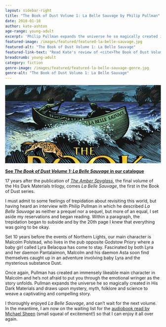 ```yaml
---
layout: sidebar-right
title: "The Book of Dust Volume 1: La Belle Sauvage by Philip Pullman"
date: 2018-01-18
author: kate-ashton
age-range: young-adult
excerpt: 'Philip Pullman expands the universe he so magically created in His Dark Materials and draws upon mystery, myth, folklore and science to weave a captivating and compelling story.'
featured-image: /images/featured/featured-la-belle-sauvage.jpg
featured-alt: "The Book of Dust Volume 1: La Belle Sauvage"
featured-link-text: "Read Kate's review of <cite>The Book of Dust Volume 1: La Belle Sauvage</cite>, by Philip Pullman"
breadcrumb: young-adult
category: fiction
genre-image: /images/featured/featured-la-belle-sauvage-genre.jpg
genre-alt: "The Book of Dust Volume 1: La Belle Sauvage"
---
```


![The Book of Dust Volume 1: La Belle Sauvage](/images/featured/featured-la-belle-sauvage.jpg)

**[See <cite>The Book of Dust Volume 1: La Belle Sauvage</cite> in our catalogue](https://suffolk.spydus.co.uk/cgi-bin/spydus.exe/ENQ/OPAC/BIBENQ?BRN=2160757)**

17 years after the publication of [<cite>The Amber Spyglass</cite>](https://suffolk.spydus.co.uk/cgi-bin/spydus.exe/ENQ/OPAC/BIBENQ?BRN=1726173), the final volume of the His Dark Materials trilogy, comes <cite>La Belle Sauvage</cite>, the first in the Book of Dust series.

I must admit to some feelings of trepidation about revisiting this world, but having heard an interview with Philip Pullman in which he described <cite>La Belle Sauvage</cite> as neither a prequel nor a sequel, but more of an equal, I set aside my reservations and began reading. Within a paragraph, the trepidation began to subside and by the 20th page I knew that everything was going to be okay.

Set 10 years before the events of Northern Lights, our main character is Malcolm Polstead, who lives in the pub opposite Godstow Priory where a baby girl called Lyra Belacqua has come to stay. Fascinated by both Lyra and her daemon Pantalaimon, Malcolm and his daemon Asta soon find themselves caught up in an adventure involving baby Lyra and the mysterious substance Dust.

Once again, Pullman has created an immensely likeable main character in Malcolm and he’s not afraid to put you through the emotional wringer as the story unfolds. Pullman expands the universe he so magically created in His Dark Materials and draws upon mystery, myth, folklore and science to weave a captivating and compelling story.

I thoroughly enjoyed <cite>La Belle Sauvage</cite>, and can’t wait for the next volume. In the meantime, I am now on the waiting list for the [audiobook read by Michael Sheen](https://suffolk.spydus.co.uk/cgi-bin/spydus.exe/ENQ/OPAC/BIBENQ?BRN=2296739) (small squeal of excitement!) so that I can enjoy it all over again.
